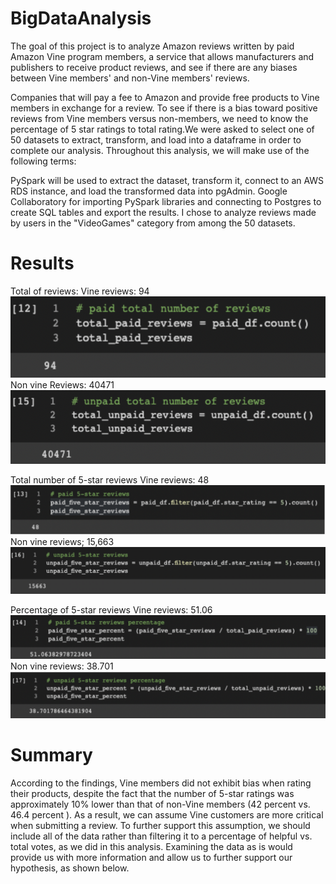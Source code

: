 # BigDataAnalysis

The goal of this project is to analyze Amazon reviews written by paid Amazon Vine program members, a service that allows manufacturers and publishers to receive product reviews, and see if there are any biases between Vine members' and non-Vine members' reviews.

Companies that will pay a fee to Amazon and provide free products to Vine members in exchange for a review. To see if there is a bias toward positive reviews from Vine members versus non-members, we need to know the percentage of 5 star ratings to total rating.We were asked to select one of 50 datasets to extract, transform, and load into a dataframe in order to complete our analysis. Throughout this analysis, we will make use of the following terms:

PySpark will be used to extract the dataset, transform it, connect to an AWS RDS instance, and load the transformed data into pgAdmin.
Google Collaboratory for importing PySpark libraries and connecting to Postgres to create SQL tables and export the results.
I chose to analyze reviews made by users in the "VideoGames" category from among the 50 datasets.

# Results

Total of reviews:
Vine reviews: 94
![Image](Modulo165.png?raw=true)
Non vine Reviews: 40471
![Image](Modulo166.png?raw=true)


Total number of 5-star reviews
Vine reviews: 48
![Image](Modulo161.png?raw=true)
Non vine reviews; 15,663
![Image](Modulo162.png?raw=true)

Percentage of 5-star reviews
Vine reviews: 51.06
![Image](Modulo163.png?raw=true)
Non vine reviews: 38.701
![Image](Modulo164.png?raw=true)

# Summary
According to the findings, Vine members did not exhibit bias when rating their products, despite the fact that the number of 5-star ratings was approximately 10% lower than that of non-Vine members (42 percent vs. 46.4 percent ). As a result, we can assume Vine customers are more critical when submitting a review. To further support this assumption, we should include all of the data rather than filtering it to a percentage of helpful vs. total votes, as we did in this analysis. Examining the data as is would provide us with more information and allow us to further support our hypothesis, as shown below.
